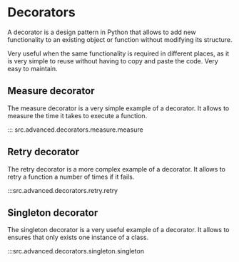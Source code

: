# Decorators

A decorator is a design pattern in Python that allows to add new functionality
to an existing object or function without modifying its structure.

Very useful when the same functionality is required in different places, as it
is very simple to reuse without having to copy and paste the code. Very easy to
maintain.

## Measure decorator

The measure decorator is a very simple example of a decorator. It allows to
measure the time it takes to execute a function.

::: src.advanced.decorators.measure.measure

## Retry decorator

The retry decorator is a more complex example of a decorator. It allows to retry
a function a number of times if it fails.

:::src.advanced.decorators.retry.retry

## Singleton decorator

The singleton decorator is a very useful example of a decorator. It allows to
ensures that only exists one instance of a class.

:::src.advanced.decorators.singleton.singleton
